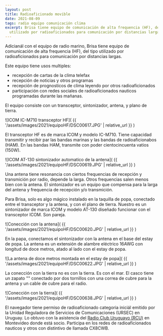 ```yaml
---
layout: post
title: Radioaficionado movible
date: 2021-08-09
tags: radio equipo comunicación clima
excerpt: Brisa tiene equipo de comunicación de alta frequencia (HF), del tipo
  utilizado por radioaficionados para comunicación por distancias largas.
---
```


Adicianál con el equipo de radio marino, Brisa tiene equipo de comunicación de
alta frequencia (HF), del tipo utilizado por radioaficionados para comunicación
por distancias largas.

Este equipo tiene usos multiples:
- recepción de cartas de la clima telefax
- recepción de noticias y otros programas
- recepción de prognosticos de clima leyendo por otros radioaficionados
- participación con redes sociales de radioaficionados nauticos programadas
  durante las mañanas.

El equipo consiste con un transceptor, sintonizador, antena, y plano de tierra.

![ICOM IC-M710 transceptor HF](
  {{ '/assets/images/2021/equipoHF/DSC00617.JPG' | relative_url }}
)

El transceptor HF es de marca ICOM y modelo IC-M710. Tiene capacidad transmitir
y recibir par las bandas marinas y las bandas de radioaficionabos (HAM).
En las bandas HAM, transmite con poder cientocincuenta vatios (150W).

![ICOM AT-130 sintonizador automatico de la antena](
  {{ '/assets/images/2021/equipoHF/DSC00619.JPG' | relative_url }}
)

Una antena tiene resonancia con ciertos frequencias de recepción y transmición
por radio, depende la larga. Otros frequencias salen menos bien con la
antena. El sintonizador es un equipo que compensa para la larga del antena
y frequencia de recepción y/o transmición.

Para Brisa, solo es algo mágico instalado en la taquilla de popa, conectado
entre el transceptor y la antena, y con el plano de tierra. Nuestro es un
sintonizador de marca ICOM y modelo AT-130 diseñado funcionar con
el transceptor ICOM. Son pareja.

![Conección con la antena](
  {{ '/assets/images/2021/equipoHF/DSC00620.JPG' | relative_url }}
)

En la papa, conectamos el sintonizador con la antena en el base del estay de
popa. La antena es un extensión de alambre eléctrico 16AWG con longitud de
doce metros, atado al lado con el estay de popa.

![La antena de doce metros montada en el estay de popa](
  {{ '/assets/images/2021/equipoHF/DSC00622.JPG' | relative_url }}
)

La conección con la tierra no es con la tierra. Es con el mar. El casco tiene
un zapato "" conectado por dos tornillos con una correa de cubre para la
antena y un cable de cubre para el radio.

![Conección con la tierra](
  {{ '/assets/images/2021/equipoHF/DSC00638.JPG' | relative_url }}
)

El navegador tiene permiso de radioaficionado categoria iniciál emitido por
la Unidad Reguladora de Servicios de Comunicaciones (URSEC) en Uruguay.
Lo obtuvo con la asistencia del
[Radio Club Uruguayo (RCU)][rcu] en Montevideo donde
está socio.
Participa en los redes de radioaficionados nauticos y otros con distintivo de
llamada CX8CWB.

[rcu]: http://cx1aa.org/ "Radio Club Uruguayo"

